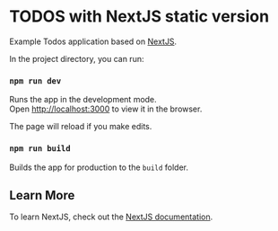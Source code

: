 # TODOS with NextJS static version

Example Todos application based on [NextJS](https://nextjs.org/).

In the project directory, you can run:

### `npm run dev`

Runs the app in the development mode.\
Open [http://localhost:3000](http://localhost:3000) to view it in the browser.

The page will reload if you make edits.

### `npm run build`

Builds the app for production to the `build` folder.

## Learn More

To learn NextJS, check out the [NextJS documentation](https://nextjs.org/docs/getting-started).
